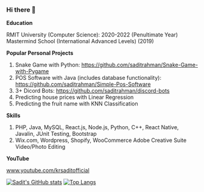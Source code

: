 ### Hi there 👋

<!--
**saditrahman/saditrahman** is a ✨ _special_ ✨ repository because its `README.md` (this file) appears on your GitHub profile.

Here are some ideas to get you started:

- 🔭 I’m currently working on ...Studying :)
- 🌱 I’m currently learning ... Cyber Security, Data Science, App Development
- 💬 Ask me about ... Anything
- 📫 How to reach me: ...Email me and I will respond
- 😄 Pronouns: ...he/him
- ⚡ Fun fact: ...I hate coding :)

{{ LANGUAGE_PERCENT }}
{{ REPOSITORIES }}
{{ REPOSITORIES_CONTRIBUTED_TO }}

![Sadit's github stats](https://github-readme-stats.vercel.app/api?username=saditrahman)
-->
**Education**

RMIT University (Computer Science): 2020-2022 (Penultimate Year)
Mastermind School (International Advanced Levels) (2019)

**Popular Personal Projects**

1. Snake Game with Python: https://github.com/saditrahman/Snake-Game-with-Pygame
2. POS Software with Java (includes database functionality): https://github.com/saditrahman/Simple-Pos-Software
3. 3+ Dicord Bots: https://github.com/saditrahman/discord-bots
4. Predicting house prices with Linear Regression
5. Predicting the fruit name with KNN Classification

**Skills**

1. PHP, Java, MySQL, React.js, Node.js, Python, C++, React Native, Javalin, JUnit Testing, Bootstrap
2. Wix.com, Wordpress, Shopify, WooCommerce
Adobe Creative Suite
Video/Photo Editing

**YouTube**

www.youtube.com/krsaditofficial


[![Sadit's GitHub stats](https://github-readme-stats.vercel.app/api?username=saditrahman)](https://github.com/anuraghazra/github-readme-stats)
[![Top Langs](https://github-readme-stats.vercel.app/api/top-langs/?username=saditrahman)](https://github.com/anuraghazra/github-readme-stats)


